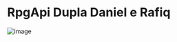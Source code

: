 
# RpgApi Dupla Daniel e Rafiq
![image](https://github.com/user-attachments/assets/7b113539-44e9-4f58-8b4b-34a306921441)
